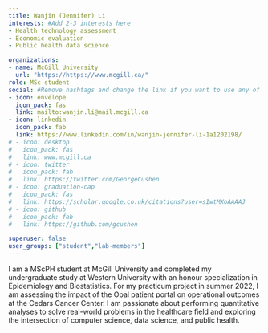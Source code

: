```yaml
---
title: Wanjin (Jennifer) Li
interests: #Add 2-3 interests here
- Health technology assessment
- Economic evaluation
- Public health data science

organizations:
- name: McGill University
  url: "https://https://www.mcgill.ca/"
role: MSc student
social: #Remove hashtags and change the link if you want to use any of these
- icon: envelope
  icon_pack: fas
  link: mailto:wanjin.li@mail.mcgill.ca
- icon: linkedin
  icon_pack: fab
  link: https://www.linkedin.com/in/wanjin-jennifer-li-1a1202198/
# - icon: desktop
#   icon_pack: fas
#   link: www.mcgill.ca
# - icon: twitter
#   icon_pack: fab
#   link: https://twitter.com/GeorgeCushen
# - icon: graduation-cap
#   icon_pack: fas
#   link: https://scholar.google.co.uk/citations?user=sIwtMXoAAAAJ
# - icon: github
#   icon_pack: fab
#   link: https://github.com/gcushen

superuser: false
user_groups: ["student","lab-members"]
---
```


I am a MScPH student at McGill University and completed my undergraduate study at Western University with an honour specialization in Epidemiology and Biostatistics. For my practicum project in summer 2022, I am assessing the impact of the Opal patient portal on operational outcomes at the Cedars Cancer Center. I am passionate about performing quantitative analyses to solve real-world problems in the healthcare field and exploring the intersection of computer science, data science, and public health.